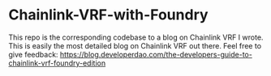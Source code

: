 # Chainlink-VRF-with-Foundry

This repo is the corresponding codebase to a blog on Chainlink VRF I wrote. This is easily the most detailed blog on Chainlink VRF out there. 
Feel free to give feedback:
https://blog.developerdao.com/the-developers-guide-to-chainlink-vrf-foundry-edition
